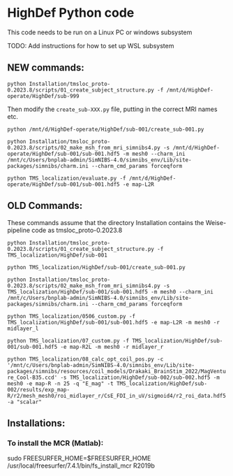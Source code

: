 # HighDef Python code

This code needs to be run on a Linux PC or windows subsystem

TODO: Add instructions for how to set up WSL subsystem


## NEW commands:

```python Installation/tmsloc_proto-0.2023.8/scripts/01_create_subject_structure.py -f /mnt/d/HighDef-operate/HighDef/sub-999```

Then modify the `create_sub-XXX.py` file, putting in the correct MRI names etc.

```python /mnt/d/HighDef-operate/HighDef/sub-001/create_sub-001.py```

```python Installation/tmsloc_proto-0.2023.8/scripts/02_make_msh_from_mri_simnibs4.py -s /mnt/d/HighDef-operate/HighDef/sub-001/sub-001.hdf5 -m mesh0 --charm_ini /mnt/c/Users/bnplab-admin/SimNIBS-4.0/simnibs_env/Lib/site-packages/simnibs/charm.ini --charm_cmd_params forceqform```

```python TMS_localization/evaluate.py -f /mnt/d/HighDef-operate/HighDef/sub-001/sub-001.hdf5 -e map-L2R```


## OLD Commands:
These commands assume that the directory Installation contains the Weise-pipeline code as tmsloc_proto-0.2023.8

```python Installation/tmsloc_proto-0.2023.8/scripts/01_create_subject_structure.py -f TMS_localization/HighDef/sub-001```

```python TMS_localization/HighDef/sub-001/create_sub-001.py```

```python Installation/tmsloc_proto-0.2023.8/scripts/02_make_msh_from_mri_simnibs4.py -s TMS_localization/HighDef/sub-001/sub-001.hdf5 -m mesh0 --charm_ini /mnt/c/Users/bnplab-admin/SimNIBS-4.0/simnibs_env/Lib/site-packages/simnibs/charm.ini --charm_cmd_params forceqform```

```python TMS_localization/0506_custom.py -f TMS_localization/HighDef/sub-001/sub-001.hdf5 -e map-L2R -m mesh0 -r midlayer_l```

```python TMS_localization/07_custom.py -f TMS_localization/HighDef/sub-001/sub-001.hdf5 -e map-R2L -m mesh0 -r midlayer_r```

```python TMS_localization/08_calc_opt_coil_pos.py -c '/mnt/c/Users/bnplab-admin/SimNIBS-4.0/simnibs_env/Lib/site-packages/simnibs/resources/coil_models/Drakaki_BrainStim_2022/MagVenture_Cool-B35.ccd' -s TMS_localization/HighDef/sub-002/sub-002.hdf5 -m mesh0 -e map-R -n 25 -q "E_mag" -t TMS_localization/HighDef/sub-002/results/exp_map-R/r2/mesh_mesh0/roi_midlayer_r/CsE_FDI_in_uV/sigmoid4/r2_roi_data.hdf5 -a "scalar"```

## Installations:
### To install the MCR (Matlab):
sudo FREESURFER_HOME=$FREESURFER_HOME /usr/local/freesurfer/7.4.1/bin/fs_install_mcr R2019b